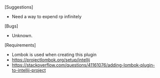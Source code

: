 [Suggestions]
- Need a way to expend rp infinitely

[Bugs]
- Unknown.

[Requirements]
- Lombok is used when creating this plugin
- https://projectlombok.org/setup/intellij
- https://stackoverflow.com/questions/41161076/adding-lombok-plugin-to-intellij-project
